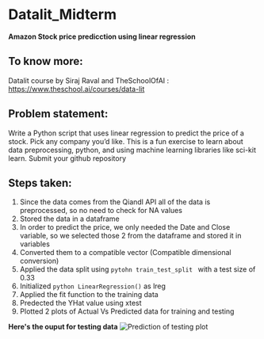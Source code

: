 # Datalit_Midterm
**Amazon Stock price predicction using linear regression**

## To know more:
Datalit course by Siraj Raval and TheSchoolOfAI : https://www.theschool.ai/courses/data-lit

## Problem statement:
Write a Python script that uses linear regression to predict the price of a stock. Pick any company you’d like. This is a fun exercise to learn about data preprocessing, python, and using machine learning libraries like sci-kit learn. Submit your github repository 

## Steps taken:
1. Since the data comes from the Qiandl API all of the data is preprocessed, so no need to check for NA values
1. Stored the data in a dataframe
1. In order to predict the price, we only needed the Date and Close variable, so we selected those 2 from the dataframe and stored it in variables
1. Converted them to a compatible vector (Compatible dimensional conversion)
1. Applied the data split using ```pytohn train_test_split ``` with a test size of 0.33
1. Initialized ```python LinearRegression()``` as lreg
1. Applied the fit function to the training data
1. Predected the YHat value using xtest
1. Plotted 2 plots of Actual Vs Predicted data for training and testing

**Here's the ouput for testing data**
![Prediction of testing plot](https://i.imgur.com/f9OM6Yk.jpg)
